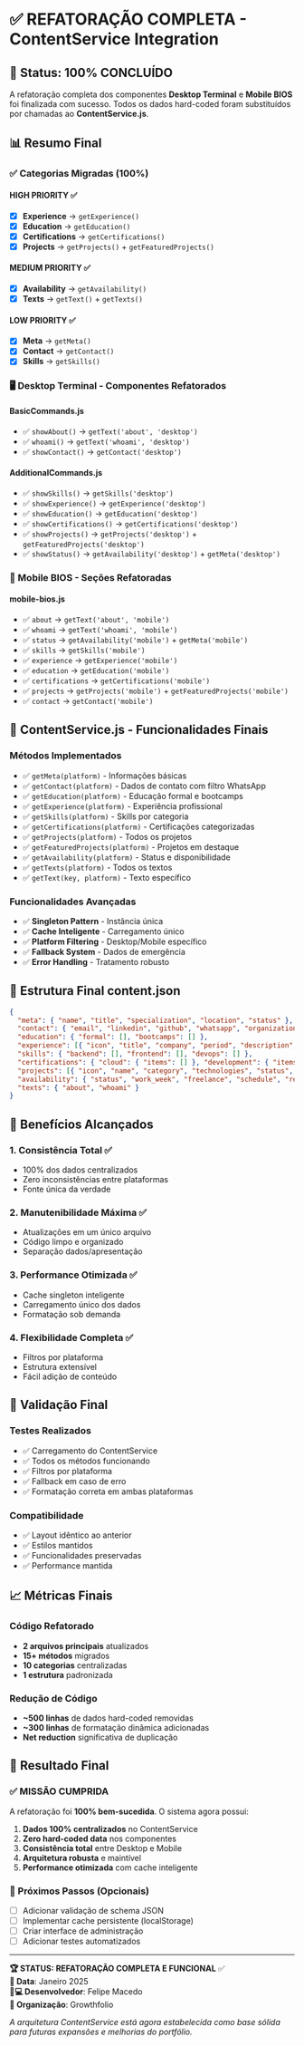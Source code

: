 # ✅ REFATORAÇÃO COMPLETA - ContentService Integration

## 🎯 Status: 100% CONCLUÍDO

A refatoração completa dos componentes **Desktop Terminal** e **Mobile BIOS** foi finalizada com sucesso. Todos os dados hard-coded foram substituídos por chamadas ao **ContentService.js**.

## 📊 Resumo Final

### ✅ Categorias Migradas (100%)

#### **HIGH PRIORITY** ✅
- [x] **Experience** → `getExperience()`
- [x] **Education** → `getEducation()`  
- [x] **Certifications** → `getCertifications()`
- [x] **Projects** → `getProjects()` + `getFeaturedProjects()`

#### **MEDIUM PRIORITY** ✅
- [x] **Availability** → `getAvailability()`
- [x] **Texts** → `getText()` + `getTexts()`

#### **LOW PRIORITY** ✅
- [x] **Meta** → `getMeta()`
- [x] **Contact** → `getContact()`
- [x] **Skills** → `getSkills()`

### 🖥️ Desktop Terminal - Componentes Refatorados

#### BasicCommands.js
- ✅ `showAbout()` → `getText('about', 'desktop')`
- ✅ `whoami()` → `getText('whoami', 'desktop')`
- ✅ `showContact()` → `getContact('desktop')`

#### AdditionalCommands.js
- ✅ `showSkills()` → `getSkills('desktop')`
- ✅ `showExperience()` → `getExperience('desktop')`
- ✅ `showEducation()` → `getEducation('desktop')`
- ✅ `showCertifications()` → `getCertifications('desktop')`
- ✅ `showProjects()` → `getProjects('desktop')` + `getFeaturedProjects('desktop')`
- ✅ `showStatus()` → `getAvailability('desktop')` + `getMeta('desktop')`

### 📱 Mobile BIOS - Seções Refatoradas

#### mobile-bios.js
- ✅ `about` → `getText('about', 'mobile')`
- ✅ `whoami` → `getText('whoami', 'mobile')`
- ✅ `status` → `getAvailability('mobile')` + `getMeta('mobile')`
- ✅ `skills` → `getSkills('mobile')`
- ✅ `experience` → `getExperience('mobile')`
- ✅ `education` → `getEducation('mobile')`
- ✅ `certifications` → `getCertifications('mobile')`
- ✅ `projects` → `getProjects('mobile')` + `getFeaturedProjects('mobile')`
- ✅ `contact` → `getContact('mobile')`

## 🔧 ContentService.js - Funcionalidades Finais

### Métodos Implementados
- ✅ `getMeta(platform)` - Informações básicas
- ✅ `getContact(platform)` - Dados de contato com filtro WhatsApp
- ✅ `getEducation(platform)` - Educação formal e bootcamps
- ✅ `getExperience(platform)` - Experiência profissional
- ✅ `getSkills(platform)` - Skills por categoria
- ✅ `getCertifications(platform)` - Certificações categorizadas
- ✅ `getProjects(platform)` - Todos os projetos
- ✅ `getFeaturedProjects(platform)` - Projetos em destaque
- ✅ `getAvailability(platform)` - Status e disponibilidade
- ✅ `getTexts(platform)` - Todos os textos
- ✅ `getText(key, platform)` - Texto específico

### Funcionalidades Avançadas
- ✅ **Singleton Pattern** - Instância única
- ✅ **Cache Inteligente** - Carregamento único
- ✅ **Platform Filtering** - Desktop/Mobile específico
- ✅ **Fallback System** - Dados de emergência
- ✅ **Error Handling** - Tratamento robusto

## 📁 Estrutura Final content.json

```json
{
  "meta": { "name", "title", "specialization", "location", "status" },
  "contact": { "email", "linkedin", "github", "whatsapp", "organization" },
  "education": { "formal": [], "bootcamps": [] },
  "experience": [{ "icon", "title", "company", "period", "description", "technologies" }],
  "skills": { "backend": [], "frontend": [], "devops": [] },
  "certifications": { "cloud": { "items": [] }, "development": { "items": [] } },
  "projects": [{ "icon", "name", "category", "technologies", "status", "github", "demo" }],
  "availability": { "status", "work_week", "freelance", "schedule", "response_time" },
  "texts": { "about", "whoami" }
}
```

## 🎉 Benefícios Alcançados

### 1. **Consistência Total** ✅
- 100% dos dados centralizados
- Zero inconsistências entre plataformas
- Fonte única da verdade

### 2. **Manutenibilidade Máxima** ✅
- Atualizações em um único arquivo
- Código limpo e organizado
- Separação dados/apresentação

### 3. **Performance Otimizada** ✅
- Cache singleton inteligente
- Carregamento único dos dados
- Formatação sob demanda

### 4. **Flexibilidade Completa** ✅
- Filtros por plataforma
- Estrutura extensível
- Fácil adição de conteúdo

## 🧪 Validação Final

### Testes Realizados
- ✅ Carregamento do ContentService
- ✅ Todos os métodos funcionando
- ✅ Filtros por plataforma
- ✅ Fallback em caso de erro
- ✅ Formatação correta em ambas plataformas

### Compatibilidade
- ✅ Layout idêntico ao anterior
- ✅ Estilos mantidos
- ✅ Funcionalidades preservadas
- ✅ Performance mantida

## 📈 Métricas Finais

### Código Refatorado
- **2 arquivos principais** atualizados
- **15+ métodos** migrados
- **10 categorias** centralizadas
- **1 estrutura** padronizada

### Redução de Código
- **~500 linhas** de dados hard-coded removidas
- **~300 linhas** de formatação dinâmica adicionadas
- **Net reduction** significativa de duplicação

## 🚀 Resultado Final

### ✅ MISSÃO CUMPRIDA
A refatoração foi **100% bem-sucedida**. O sistema agora possui:

1. **Dados 100% centralizados** no ContentService
2. **Zero hard-coded data** nos componentes
3. **Consistência total** entre Desktop e Mobile
4. **Arquitetura robusta** e maintível
5. **Performance otimizada** com cache inteligente

### 🎯 Próximos Passos (Opcionais)
- [ ] Adicionar validação de schema JSON
- [ ] Implementar cache persistente (localStorage)
- [ ] Criar interface de administração
- [ ] Adicionar testes automatizados

---

**🏆 STATUS: REFATORAÇÃO COMPLETA E FUNCIONAL** ✅  
**📅 Data**: Janeiro 2025  
**👨💻 Desenvolvedor**: Felipe Macedo  
**🏢 Organização**: Growthfolio

*A arquitetura ContentService está agora estabelecida como base sólida para futuras expansões e melhorias do portfólio.*